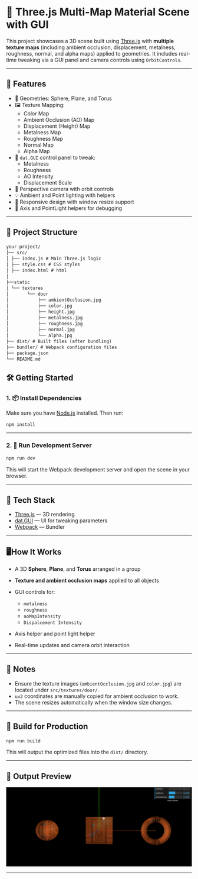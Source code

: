 # 🧪 Three.js Multi-Map Material Scene with GUI

This project showcases a 3D scene built using [Three.js](https://threejs.org/) with **multiple texture maps** (including ambient occlusion, displacement, metalness, roughness, normal, and alpha maps) applied to geometries. It includes real-time tweaking via a GUI panel and camera controls using `OrbitControls`.

---

## 🚀 Features

- 🧱 Geometries: Sphere, Plane, and Torus
- 🖼️ Texture Mapping:
  - Color Map
  - Ambient Occlusion (AO) Map
  - Displacement (Height) Map
  - Metalness Map
  - Roughness Map
  - Normal Map
  - Alpha Map
- 🔧 `dat.GUI` control panel to tweak:
  - Metalness
  - Roughness
  - AO Intensity
  - Displacement Scale
- 🎥 Perspective camera with orbit controls
- 💡 Ambient and Point lighting with helpers
- 🎯 Responsive design with window resize support
- 🧭 Axis and PointLight helpers for debugging

---

## 📁 Project Structure

```
your-project/
├── src/
│ ├── index.js # Main Three.js logic
│ ├── style.css # CSS styles
│ ├── index.html # html
│
├──static
│ └── textures
│       └── door
│           ├── ambientOcclusion.jpg
│           ├── color.jpg
│           ├── height.jpg
│           ├── metalness.jpg
│           ├── roughness.jpg
│           ├── normal.jpg
│           └── alpha.jpg
├── dist/ # Built files (after bundling)
├── bundler/ # Webpack configuration files
├── package.json
└── README.md
```

## 🛠️ Getting Started

### 1. 📦 Install Dependencies

Make sure you have [Node.js](https://nodejs.org/) installed. Then run:

```bash
npm install
```

---

### 2. 🧪 Run Development Server

```bash
npm run dev
```

This will start the Webpack development server and open the scene in your browser.

---

## 🧱 Tech Stack

- [Three.js](https://threejs.org/) — 3D rendering
- [dat.GUI](https://github.com/dataarts/dat.gui) — UI for tweaking parameters
- [Webpack](https://webpack.js.org/) — Bundler

---

## 🖥️How It Works

- A 3D **Sphere**, **Plane**, and **Torus** arranged in a group
- **Texture and ambient occlusion maps** applied to all objects
- GUI controls for:

  - `metalness`
  - `roughness`
  - `aoMapIntensity`
  - `Dispalcement Intensity`

- Axis helper and point light helper
- Real-time updates and camera orbit interaction

---

## 📝 Notes

- Ensure the texture images (`ambientOcclusion.jpg` and `color.jpg`) are located under `src/textures/door/`.
- `uv2` coordinates are manually copied for ambient occlusion to work.
- The scene resizes automatically when the window size changes.

---

## 🧼 Build for Production

```bash
npm run build
```

This will output the optimized files into the `dist/` directory.

---

## 📸 Output Preview

![alt text](./static/image.png)

---
